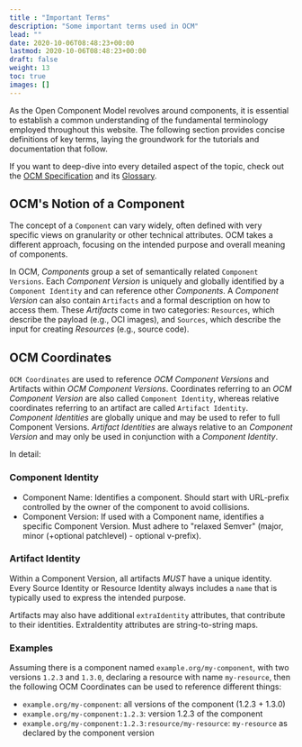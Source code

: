 ```yaml
---
title : "Important Terms"
description: "Some important terms used in OCM"
lead: ""
date: 2020-10-06T08:48:23+00:00
lastmod: 2020-10-06T08:48:23+00:00
draft: false
weight: 13
toc: true
images: []
---
```


As the Open Component Model revolves around components, it is essential to establish a common understanding of the fundamental terminology employed throughout this website. The following section provides concise definitions of key terms, laying the groundwork for the tutorials and documentation that follow.

If you want to deep-dive into every detailed aspect of the topic, check out the [OCM Specification](https://github.com/open-component-model/ocm-spec/blob/main/README.md) and its [Glossary](https://github.com/open-component-model/ocm-spec/blob/main/doc/glossary.md).

## OCM's Notion of a Component

The concept of a `Component` can vary widely, often defined with very specific views on granularity or other technical attributes. OCM takes a different approach, focusing on the intended purpose and overall meaning of components.

In OCM, *Components* group a set of semantically related `Component Versions`. Each *Component Version* is uniquely and globally identified by a `Component Identity` and can reference other *Components*. A *Component Version* can also contain `Artifacts` and a formal description on how to access them. These *Artifacts* come in two categories: `Resources`, which describe the payload (e.g., OCI images), and `Sources`, which describe the input for creating *Resources* (e.g., source code).

## OCM Coordinates

`OCM Coordinates` are used to reference *OCM Component Versions* and Artifacts within *OCM Component Versions*. Coordinates referring to an *OCM Component Version* are also called `Component Identity`, whereas relative coordinates referring to an artifact are called `Artifact Identity`. *Component Identities* are globally unique and may be used to refer to full Component Versions. *Artifact Identities* are always relative to an *Component Version* and may only be used in conjunction with a *Component Identity*.

In detail:

### Component Identity

- Component Name: Identifies a component. Should start with URL-prefix controlled by the owner of the component to avoid collisions.
- Component Version: If used with a Component name, identifies a specific Component Version.  Must adhere to "relaxed Semver" (major, minor (+optional patchlevel) - optional v-prefix).

### Artifact Identity

Within a Component Version, all artifacts *MUST* have a unique identity. Every Source Identity or Resource Identity always includes a `name` that is typically used to express the intended purpose.

Artifacts may also have additional `extraIdentity` attributes, that contribute to their identities. ExtraIdentity attributes are string-to-string maps.

### Examples

Assuming there is a component named `example.org/my-component`, with two versions `1.2.3` and `1.3.0`, declaring a resource with name `my-resource`, then the following OCM Coordinates can be used to reference different things:

- `example.org/my-component`: all versions of the component (1.2.3 + 1.3.0)
- `example.org/my-component:1.2.3`: version 1.2.3 of the component
- `example.org/my-component:1.2.3:resource/my-resource`: `my-resource` as declared by the component version

